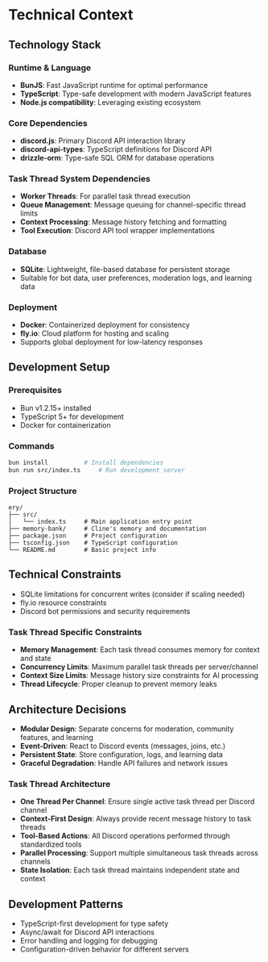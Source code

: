 # Technical Context

## Technology Stack

### Runtime & Language
- **BunJS**: Fast JavaScript runtime for optimal performance
- **TypeScript**: Type-safe development with modern JavaScript features
- **Node.js compatibility**: Leveraging existing ecosystem

### Core Dependencies
- **discord.js**: Primary Discord API interaction library
- **discord-api-types**: TypeScript definitions for Discord API
- **drizzle-orm**: Type-safe SQL ORM for database operations

### Task Thread System Dependencies
- **Worker Threads**: For parallel task thread execution
- **Queue Management**: Message queuing for channel-specific thread limits
- **Context Processing**: Message history fetching and formatting
- **Tool Execution**: Discord API tool wrapper implementations

### Database
- **SQLite**: Lightweight, file-based database for persistent storage
- Suitable for bot data, user preferences, moderation logs, and learning data

### Deployment
- **Docker**: Containerized deployment for consistency
- **fly.io**: Cloud platform for hosting and scaling
- Supports global deployment for low-latency responses

## Development Setup

### Prerequisites
- Bun v1.2.15+ installed
- TypeScript 5+ for development
- Docker for containerization

### Commands
```bash
bun install          # Install dependencies
bun run src/index.ts     # Run development server
```

### Project Structure
```
ery/
├── src/
│   └── index.ts     # Main application entry point
├── memory-bank/     # Cline's memory and documentation
├── package.json     # Project configuration
├── tsconfig.json    # TypeScript configuration
└── README.md        # Basic project info
```

## Technical Constraints

- SQLite limitations for concurrent writes (consider if scaling needed)
- fly.io resource constraints
- Discord bot permissions and security requirements

### Task Thread Specific Constraints
- **Memory Management**: Each task thread consumes memory for context and state
- **Concurrency Limits**: Maximum parallel task threads per server/channel
- **Context Size Limits**: Message history size constraints for AI processing
- **Thread Lifecycle**: Proper cleanup to prevent memory leaks

## Architecture Decisions

- **Modular Design**: Separate concerns for moderation, community features, and learning
- **Event-Driven**: React to Discord events (messages, joins, etc.)
- **Persistent State**: Store configuration, logs, and learning data
- **Graceful Degradation**: Handle API failures and network issues

### Task Thread Architecture
- **One Thread Per Channel**: Ensure single active task thread per Discord channel
- **Context-First Design**: Always provide recent message history to task threads
- **Tool-Based Actions**: All Discord operations performed through standardized tools
- **Parallel Processing**: Support multiple simultaneous task threads across channels
- **State Isolation**: Each task thread maintains independent state and context

## Development Patterns

- TypeScript-first development for type safety
- Async/await for Discord API interactions
- Error handling and logging for debugging
- Configuration-driven behavior for different servers
